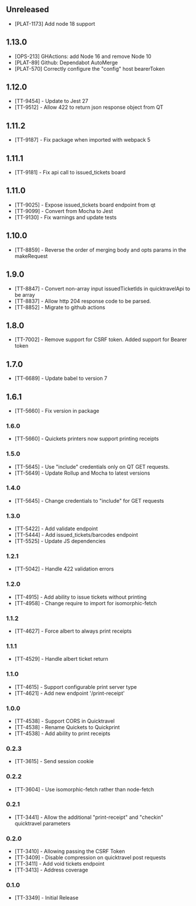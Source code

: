 ## Unreleased

- [PLAT-1173] Add node 18 support

## 1.13.0

- [OPS-213] GHActions: add Node 16 and remove Node 10
- [PLAT-89] Github: Dependabot AutoMerge
- [PLAT-570] Correctly configure the "config" host bearerToken

## 1.12.0

- [TT-9454] - Update to Jest 27
- [TT-9512] - Allow 422 to return json response object from QT

## 1.11.2

- [TT-9187] - Fix package when imported with webpack 5

## 1.11.1

- [TT-9181] - Fix api call to issued_tickets board

## 1.11.0

- [TT-9025] - Expose issued_tickets board endpoint from qt
- [TT-9099] - Convert from Mocha to Jest
- [TT-9130] - Fix warnings and update tests

## 1.10.0

- [TT-8859] - Reverse the order of merging body and opts params in the makeRequest

## 1.9.0

- [TT-8847] - Convert non-array input issuedTicketIds in quicktravelApi to be array
- [TT-8837] - Allow http 204 response code to be parsed.
- [TT-8852] - Migrate to github actions

## 1.8.0

- [TT-7002] - Remove support for CSRF token. Added support for Bearer token

## 1.7.0

- [TT-6689] - Update babel to version 7

## 1.6.1

- [TT-5660] - Fix version in package

### 1.6.0

- [TT-5660] - Quickets printers now support printing receipts

### 1.5.0

- [TT-5645] - Use "include" credentials only on QT GET requests.
- [TT-5649] - Update Rollup and Mocha to latest versions

### 1.4.0

- [TT-5645] - Change credentials to "include" for GET requests

### 1.3.0

- [TT-5422] - Add validate endpoint
- [TT-5444] - Add issued_tickets/barcodes endpoint
- [TT-5525] - Update JS dependencies

### 1.2.1

- [TT-5042] - Handle 422 validation errors

### 1.2.0

- [TT-4915] - Add ability to issue tickets without printing
- [TT-4958] - Change require to import for isomorphic-fetch

### 1.1.2

- [TT-4627] - Force albert to always print receipts

### 1.1.1

- [TT-4529] - Handle albert ticket return

### 1.1.0

- [TT-4615] - Support configurable print server type
- [TT-4621] - Add new endpoint '/print-receipt'

### 1.0.0

- [TT-4538] - Support CORS in Quicktravel
- [TT-4538] - Rename Quickets to Quickprint
- [TT-4538] - Add ability to print receipts

### 0.2.3

- [TT-3615] - Send session cookie

### 0.2.2

- [TT-3604] - Use isomorphic-fetch rather than node-fetch

### 0.2.1

- [TT-3441] - Allow the additional "print-receipt" and "checkin" quicktravel parameters

### 0.2.0

- [TT-3410] - Allowing passing the CSRF Token
- [TT-3409] - Disable compression on quicktravel post requests
- [TT-3411] - Add void tickets endpoint
- [TT-3413] - Address coverage

### 0.1.0

- [TT-3349] - Initial Release

